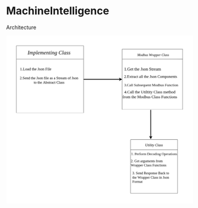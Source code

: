 # MachineIntelligence

Architecture

![alt-text](https://github.com/Abhishek010397/MachineIntelligence/blob/main/ModBus-Architecture.png)
